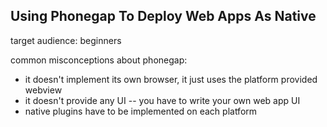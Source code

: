 ## Using Phonegap To Deploy Web Apps As Native

target audience: beginners

common misconceptions about phonegap:

- it doesn't implement its own browser, it just uses the platform provided webview
- it doesn't provide any UI -- you have to write your own web app UI
- native plugins have to be implemented on each platform
